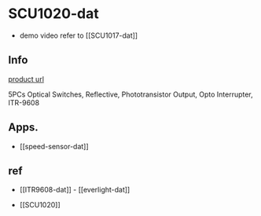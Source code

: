 
# SCU1020-dat

- demo video refer to [[SCU1017-dat]]

## Info 
 
[product url](https://www.electrodragon.com/product/itr9608-itr-9608-dip-4-groove-couplerphotoelectric-switch/)

5PCs Optical Switches, Reflective, Phototransistor Output, Opto Interrupter, ITR-9608


## Apps. 

- [[speed-sensor-dat]]


## ref 

- [[ITR9608-dat]] - [[everlight-dat]]
 
- [[SCU1020]] 